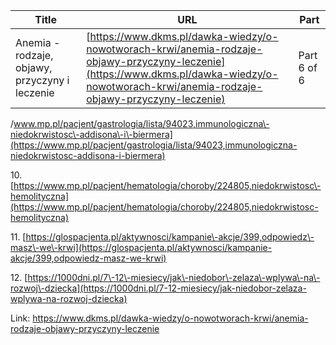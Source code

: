 | **Title**       | **URL**           | **Part**              |
|-----------------|-------------------|-----------------------|
| Anemia - rodzaje, objawy, przyczyny i leczenie         | [https://www.dkms.pl/dawka-wiedzy/o-nowotworach-krwi/anemia-rodzaje-objawy-przyczyny-leczenie](https://www.dkms.pl/dawka-wiedzy/o-nowotworach-krwi/anemia-rodzaje-objawy-przyczyny-leczenie)    | Part 6 of 6          |

/www.mp.pl/pacjent/gastrologia/lista/94023,immunologiczna\-niedokrwistosc\-addisona\-i\-biermera](https://www.mp.pl/pacjent/gastrologia/lista/94023,immunologiczna-niedokrwistosc-addisona-i-biermera)


10\. [https://www.mp.pl/pacjent/hematologia/choroby/224805,niedokrwistosc\-hemolityczna](https://www.mp.pl/pacjent/hematologia/choroby/224805,niedokrwistosc-hemolityczna)


11\. [https://glospacjenta.pl/aktywnosci/kampanie\-akcje/399,odpowiedz\-masz\-we\-krwi](https://glospacjenta.pl/aktywnosci/kampanie-akcje/399,odpowiedz-masz-we-krwi)


12\. [https://1000dni.pl/7\-12\-miesiecy/jak\-niedobor\-zelaza\-wplywa\-na\-rozwoj\-dziecka](https://1000dni.pl/7-12-miesiecy/jak-niedobor-zelaza-wplywa-na-rozwoj-dziecka)



Link: https://www.dkms.pl/dawka-wiedzy/o-nowotworach-krwi/anemia-rodzaje-objawy-przyczyny-leczenie
